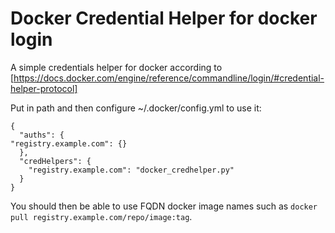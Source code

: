 # Docker Credential Helper for docker login

A simple credentials helper for docker according to [https://docs.docker.com/engine/reference/commandline/login/#credential-helper-protocol]

Put in path and then configure ~/.docker/config.yml to use it:

    {
      "auths": {
	"registry.example.com": {}
      },
      "credHelpers": {
        "registry.example.com": "docker_credhelper.py"
      }
    }

You should then be able to use FQDN docker image names such as `docker pull registry.example.com/repo/image:tag`.
